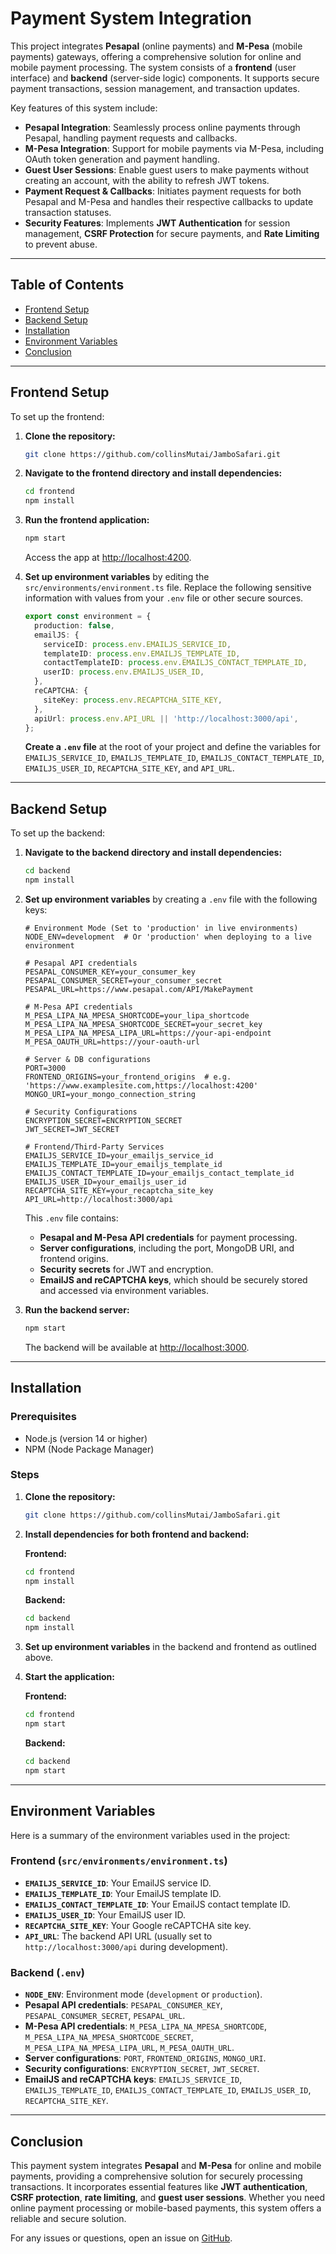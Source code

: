 # Payment System Integration

This project integrates **Pesapal** (online payments) and **M-Pesa** (mobile payments) gateways, offering a comprehensive solution for online and mobile payment processing. The system consists of a **frontend** (user interface) and **backend** (server-side logic) components. It supports secure payment transactions, session management, and transaction updates.

Key features of this system include:

- **Pesapal Integration**: Seamlessly process online payments through Pesapal, handling payment requests and callbacks.
- **M-Pesa Integration**: Support for mobile payments via M-Pesa, including OAuth token generation and payment handling.
- **Guest User Sessions**: Enable guest users to make payments without creating an account, with the ability to refresh JWT tokens.
- **Payment Request & Callbacks**: Initiates payment requests for both Pesapal and M-Pesa and handles their respective callbacks to update transaction statuses.
- **Security Features**: Implements **JWT Authentication** for session management, **CSRF Protection** for secure payments, and **Rate Limiting** to prevent abuse.

---

## Table of Contents

- [Frontend Setup](#frontend-setup)
- [Backend Setup](#backend-setup)
- [Installation](#installation)
- [Environment Variables](#environment-variables)
- [Conclusion](#conclusion)

---

## Frontend Setup

To set up the frontend:

1. **Clone the repository:**
    ```bash
    git clone https://github.com/collinsMutai/JamboSafari.git
    ```

2. **Navigate to the frontend directory and install dependencies:**
    ```bash
    cd frontend
    npm install
    ```

3. **Run the frontend application:**
    ```bash
    npm start
    ```
    Access the app at [http://localhost:4200](http://localhost:4200).

4. **Set up environment variables** by editing the `src/environments/environment.ts` file. Replace the following sensitive information with values from your `.env` file or other secure sources.

    ```typescript
    export const environment = {
      production: false,
      emailJS: {
        serviceID: process.env.EMAILJS_SERVICE_ID,
        templateID: process.env.EMAILJS_TEMPLATE_ID,
        contactTemplateID: process.env.EMAILJS_CONTACT_TEMPLATE_ID,
        userID: process.env.EMAILJS_USER_ID,
      },
      reCAPTCHA: {
        siteKey: process.env.RECAPTCHA_SITE_KEY,
      },
      apiUrl: process.env.API_URL || 'http://localhost:3000/api',
    };
    ```

    **Create a `.env` file** at the root of your project and define the variables for `EMAILJS_SERVICE_ID`, `EMAILJS_TEMPLATE_ID`, `EMAILJS_CONTACT_TEMPLATE_ID`, `EMAILJS_USER_ID`, `RECAPTCHA_SITE_KEY`, and `API_URL`.

---

## Backend Setup

To set up the backend:

1. **Navigate to the backend directory and install dependencies:**
    ```bash
    cd backend
    npm install
    ```

2. **Set up environment variables** by creating a `.env` file with the following keys:

    ```env
    # Environment Mode (Set to 'production' in live environments)
    NODE_ENV=development  # Or 'production' when deploying to a live environment

    # Pesapal API credentials
    PESAPAL_CONSUMER_KEY=your_consumer_key
    PESAPAL_CONSUMER_SECRET=your_consumer_secret
    PESAPAL_URL=https://www.pesapal.com/API/MakePayment

    # M-Pesa API credentials
    M_PESA_LIPA_NA_MPESA_SHORTCODE=your_lipa_shortcode
    M_PESA_LIPA_NA_MPESA_SHORTCODE_SECRET=your_secret_key
    M_PESA_LIPA_NA_MPESA_LIPA_URL=https://your-api-endpoint
    M_PESA_OAUTH_URL=https://your-oauth-url

    # Server & DB configurations
    PORT=3000
    FRONTEND_ORIGINS=your_frontend_origins  # e.g. 'https://www.examplesite.com,https://localhost:4200'
    MONGO_URI=your_mongo_connection_string

    # Security Configurations
    ENCRYPTION_SECRET=ENCRYPTION_SECRET
    JWT_SECRET=JWT_SECRET

    # Frontend/Third-Party Services
    EMAILJS_SERVICE_ID=your_emailjs_service_id
    EMAILJS_TEMPLATE_ID=your_emailjs_template_id
    EMAILJS_CONTACT_TEMPLATE_ID=your_emailjs_contact_template_id
    EMAILJS_USER_ID=your_emailjs_user_id
    RECAPTCHA_SITE_KEY=your_recaptcha_site_key
    API_URL=http://localhost:3000/api
    ```

    This `.env` file contains:
    - **Pesapal and M-Pesa API credentials** for payment processing.
    - **Server configurations**, including the port, MongoDB URI, and frontend origins.
    - **Security secrets** for JWT and encryption.
    - **EmailJS and reCAPTCHA keys**, which should be securely stored and accessed via environment variables.

3. **Run the backend server:**
    ```bash
    npm start
    ```
    The backend will be available at [http://localhost:3000](http://localhost:3000).

---

## Installation

### Prerequisites

- Node.js (version 14 or higher)
- NPM (Node Package Manager)

### Steps

1. **Clone the repository:**
    ```bash
    git clone https://github.com/collinsMutai/JamboSafari.git
    ```

2. **Install dependencies for both frontend and backend:**

    **Frontend:**
    ```bash
    cd frontend
    npm install
    ```

    **Backend:**
    ```bash
    cd backend
    npm install
    ```

3. **Set up environment variables** in the backend and frontend as outlined above.

4. **Start the application:**

    **Frontend:**
    ```bash
    cd frontend
    npm start
    ```

    **Backend:**
    ```bash
    cd backend
    npm start
    ```

---

## Environment Variables

Here is a summary of the environment variables used in the project:

### Frontend (`src/environments/environment.ts`)
- **`EMAILJS_SERVICE_ID`**: Your EmailJS service ID.
- **`EMAILJS_TEMPLATE_ID`**: Your EmailJS template ID.
- **`EMAILJS_CONTACT_TEMPLATE_ID`**: Your EmailJS contact template ID.
- **`EMAILJS_USER_ID`**: Your EmailJS user ID.
- **`RECAPTCHA_SITE_KEY`**: Your Google reCAPTCHA site key.
- **`API_URL`**: The backend API URL (usually set to `http://localhost:3000/api` during development).

### Backend (`.env`)
- **`NODE_ENV`**: Environment mode (`development` or `production`).
- **Pesapal API credentials**: `PESAPAL_CONSUMER_KEY`, `PESAPAL_CONSUMER_SECRET`, `PESAPAL_URL`.
- **M-Pesa API credentials**: `M_PESA_LIPA_NA_MPESA_SHORTCODE`, `M_PESA_LIPA_NA_MPESA_SHORTCODE_SECRET`, `M_PESA_LIPA_NA_MPESA_LIPA_URL`, `M_PESA_OAUTH_URL`.
- **Server configurations**: `PORT`, `FRONTEND_ORIGINS`, `MONGO_URI`.
- **Security configurations**: `ENCRYPTION_SECRET`, `JWT_SECRET`.
- **EmailJS and reCAPTCHA keys**: `EMAILJS_SERVICE_ID`, `EMAILJS_TEMPLATE_ID`, `EMAILJS_CONTACT_TEMPLATE_ID`, `EMAILJS_USER_ID`, `RECAPTCHA_SITE_KEY`.

---

## Conclusion

This payment system integrates **Pesapal** and **M-Pesa** for online and mobile payments, providing a comprehensive solution for securely processing transactions. It incorporates essential features like **JWT authentication**, **CSRF protection**, **rate limiting**, and **guest user sessions**. Whether you need online payment processing or mobile-based payments, this system offers a reliable and secure solution.

For any issues or questions, open an issue on [GitHub](https://github.com/your-username/your-repository).
